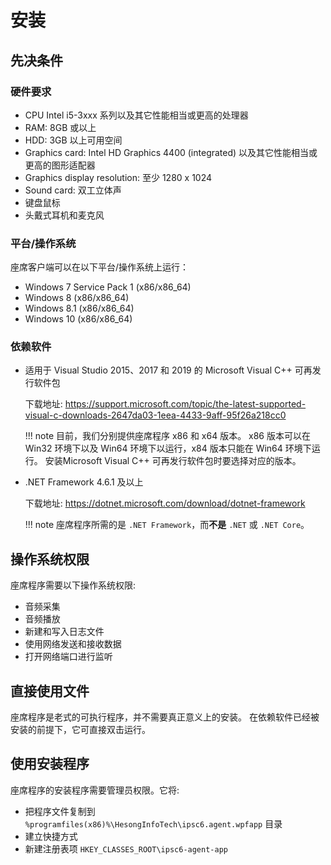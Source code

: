 # 安装

## 先决条件

### 硬件要求

- CPU Intel i5-3xxx 系列以及其它性能相当或更高的处理器
- RAM: 8GB 或以上
- HDD: 3GB 以上可用空间
- Graphics card: Intel HD Graphics 4400 (integrated) 以及其它性能相当或更高的图形适配器
- Graphics display resolution: 至少 1280 x 1024
- Sound card: 双工立体声
- 键盘鼠标
- 头戴式耳机和麦克风

### 平台/操作系统

座席客户端可以在以下平台/操作系统上运行：

- Windows 7 Service Pack 1 (x86/x86_64)
- Windows 8 (x86/x86_64)
- Windows 8.1 (x86/x86_64)
- Windows 10 (x86/x86_64)

### 依赖软件

- 适用于 Visual Studio 2015、2017 和 2019 的 Microsoft Visual C++ 可再发行软件包

    下载地址: <https://support.microsoft.com/topic/the-latest-supported-visual-c-downloads-2647da03-1eea-4433-9aff-95f26a218cc0>

    !!! note
        目前，我们分别提供座席程序 x86 和 x64 版本。
        x86 版本可以在 Win32 环境下以及 Win64 环境下以运行，x84 版本只能在 Win64 环境下运行。
        安装Microsoft Visual C++ 可再发行软件包时要选择对应的版本。

- .NET Framework 4.6.1 及以上

    下载地址: <https://dotnet.microsoft.com/download/dotnet-framework>

    !!! note
        座席程序所需的是 `.NET Framework`，而**不是** `.NET` 或 `.NET Core`。

## 操作系统权限

座席程序需要以下操作系统权限:

- 音频采集
- 音频播放
- 新建和写入日志文件
- 使用网络发送和接收数据
- 打开网络端口进行监听

## 直接使用文件

座席程序是老式的可执行程序，并不需要真正意义上的安装。
在依赖软件已经被安装的前提下，它可直接双击运行。

## 使用安装程序

座席程序的安装程序需要管理员权限。它将:

- 把程序文件复制到 `%programfiles(x86)%\HesongInfoTech\ipsc6.agent.wpfapp` 目录
- 建立快捷方式
- 新建注册表项 `HKEY_CLASSES_ROOT\ipsc6-agent-app`
